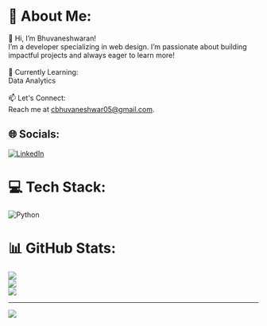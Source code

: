 # 💫 About Me:
👋 Hi, I’m Bhuvaneshwaran!<br>I’m a developer specializing in web design. I’m passionate about building impactful projects and always eager to learn more!<br><br>🌱 Currently Learning:<br>Data Analytics<br><br>📫 Let's Connect:<br>Reach me at cbhuvaneshwar05@gmail.com.


## 🌐 Socials:
[![LinkedIn](https://img.shields.io/badge/LinkedIn-%230077B5.svg?logo=linkedin&logoColor=white)](https://www.linkedin.com/in/bhuvaneshwaran-c-444378238) 

# 💻 Tech Stack:
![Python](https://img.shields.io/badge/python-3670A0?style=for-the-badge&logo=python&logoColor=ffdd54)
# 📊 GitHub Stats:
![](https://github-readme-stats.vercel.app/api?username=Bhuvanesh274&theme=dark&hide_border=false&include_all_commits=false&count_private=false)<br/>
![](https://github-readme-streak-stats.herokuapp.com/?user=Bhuvanesh274&theme=dark&hide_border=false)<br/>
![](https://github-readme-stats.vercel.app/api/top-langs/?username=Bhuvanesh274&theme=dark&hide_border=false&include_all_commits=false&count_private=false&layout=compact)

---
[![](https://visitcount.itsvg.in/api?id=Bhuvanesh274&icon=3&color=1)](https://visitcount.itsvg.in)

<!-- Proudly created with GPRM ( https://gprm.itsvg.in ) -->
